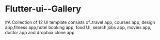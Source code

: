 # Flutter-ui--Gallery

#A Collection of 12 UI template consists of..travel app, courses app, design app,fitness app,hotel booking 
app, food UI, search jobs app, movies app, doctor app and dropbox clone app
